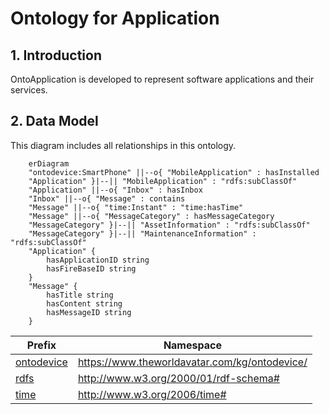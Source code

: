 # Ontology for Application
## 1. Introduction
OntoApplication is developed to represent software applications and their services. 

## 2. Data Model
This diagram includes all relationships in this ontology.

```mermaid
    erDiagram
    "ontodevice:SmartPhone" ||--o{ "MobileApplication" : hasInstalled
    "Application" }|--|| "MobileApplication" : "rdfs:subClassOf"
    "Application" ||--o{ "Inbox" : hasInbox
    "Inbox" ||--o{ "Message" : contains
    "Message" ||--o{ "time:Instant" : "time:hasTime"
    "Message" ||--o{ "MessageCategory" : hasMessageCategory
    "MessageCategory" }|--|| "AssetInformation" : "rdfs:subClassOf"
    "MessageCategory" }|--|| "MaintenanceInformation" : "rdfs:subClassOf"
    "Application" {
        hasApplicationID string
        hasFireBaseID string
    }
    "Message" {
        hasTitle string
        hasContent string
        hasMessageID string
    }
```

| Prefix                                                                                                                  | Namespace                                           |
|---------------------------------------------------------------------------------------------------------------------------|--------------------------------------------------------------|
| [ontodevice](https://github.com/cambridge-cares/TheWorldAvatar/tree/main/JPS_Ontology/ontology/ontodevice) | https://www.theworldavatar.com/kg/ontodevice/        |
| [rdfs](https://www.w3.org/TR/rdf12-schema/)                      | http://www.w3.org/2000/01/rdf-schema# |
| [time](https://www.w3.org/TR/owl-time/)                      | http://www.w3.org/2006/time# |
